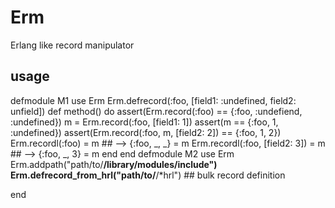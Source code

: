 # Erm
Erlang like record manipulator

## usage
   defmodule M1
     use Erm
     Erm.defrecord(:foo, [field1: :undefined, field2: unfield])
     def method() do
       assert(Erm.record(:foo) == {:foo, :undefiend, :undefined})
       m = Erm.record(:foo, [field1: 1]) 
       assert(m == {:foo, 1, :undefined})
       assert(Erm.record(:foo, m, [field2: 2]) == {:foo, 1, 2})
       Erm.recordl(:foo) = m
       ## --> {:foo, _, _} = m
       Erm.recordl(:foo, [field2: 3]) = m 
       ## --> {:foo, _, 3} = m
     end
   end
   defmodule M2
     use Erm
     Erm.addpath("path/to/**/library/modules/include")
     Erm.defrecord_from_hrl("path/to/**/*hrl")
     ## bulk record definition

   end
